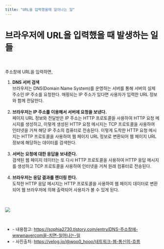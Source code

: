 ```yaml
---
title: "URL을 입력했을때 일어나는 일"
---
```


<h1>브라우저에 URL을 입력했을 때 발생하는 일들</h1>

<br>

주소창에 URL을 입력하면,

1. **DNS 서버 검색** <br>
   브라우저는 DNS(Domain Name System)를 운영하는 서버를 통해 서버의 실제 주소인 IP 주소를 요청한다. 매핑되는 IP 주소가 있다면 사용자가 입력한 URL 정보와 함께 전달한다.<br><br>
2. **브라우저는 IP 주소를 이용해서 서버에 요청을 보낸다.** <br>
   페이지 URL 정보와 전달받은 IP 주소는 HTTP 프로토콜을 사용하여 HTTP 요청 메시지를 생성하고, 이렇게 생성된 HTTP 요청 메시지는 TCP 프로토콜을 사용하여 인터넷을 거쳐 해당 IP 주소의 컴퓨터로 전송된다. 이렇게 도착한 HTTP 요청 메시지는 HTTP 프로토콜을 사용하여 웹 페이지 URL 정보로 변환되어 웹 페이지 URL 정보에 해당하는 데이터를 검색한다.<br><br>
3. **서버는 요청에 대한 응답을 보내준다.** <br>
   검색된 웹 페이지 데이터는 또 다시 HTTP 프로토콜을 사용하여 HTTP 응답 메시지를 생성하고 TCP 프로토콜을 사용하여 인터넷을 거쳐 원래 컴퓨터로 전송된다.<br><br>
4. **브라우저는 응답 결과를 렌더링 한다.**<br>
   도착한 HTTP 응답 메시지는 HTTP 프로토콜을 사용하여 웹 페이지 데이터로 변환되어 웹 브라우저에 의해 출력되어 사용자가 볼 수 있게 된다.

<br><br>
<img src="https://media.vlpt.us/images/woo0_hooo/post/e119383c-61cc-46d5-a85d-b27b65ddee1e/Untitled.png">

<br>

<div class="from add">
    <ul>
        <li>- 내용참고: <a href="https://sophia2730.tistory.com/entry/DNS-주소창에-wwwnavercom을-치면-일어나는-일" tearget="_blank">https://sophia2730.tistory.com/entry/DNS-주소창에-wwwnavercom을-치면-일어나는-일</a></li>
        <li>- 사진출처: <a href="https://velog.io/@woo0_hooo/네트워크-웹-통신의-흐름" target="_blank">https://velog.io/@woo0_hooo/네트워크-웹-통신의-흐름</a></li>
    </ul>
</div>

<Comment />
